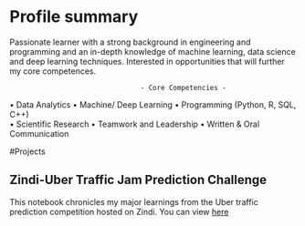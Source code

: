 # Profile summary
Passionate learner with a strong background in engineering and programming and an in-depth knowledge of machine learning, data science and deep learning techniques. Interested in opportunities that will further my core competences. 

                                    - Core Competencies -
•	Data Analytics
•	Machine/ Deep Learning
•	Programming (Python, R, SQL, C++)	
•	Scientific Research
•	Teamwork and Leadership
•	Written & Oral Communication

#Projects
## Zindi-Uber Traffic Jam Prediction Challenge
This notebook chronicles my major learnings from the Uber traffic prediction competition hosted on Zindi.
You can view [here](https://dehbaiyor.github.io/Zindi-Uber-Traffic-Jam-Competition)

